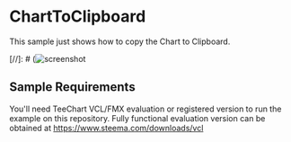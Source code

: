 ChartToClipboard
==================

This sample just shows how to copy the Chart to Clipboard.

[//]: # (![screenshot](https://github.com/Steema/TeeChart-for-FireMonkey-applications-samples/blob/master/FMX_ChartToClipboard/Screenshots/ChartToClipboard.PNG?raw=true "TeeChart for FireMonkey")

## Sample Requirements

You'll need TeeChart VCL/FMX evaluation or registered version to run the example on this repository. Fully functional evaluation version can be obtained at https://www.steema.com/downloads/vcl
